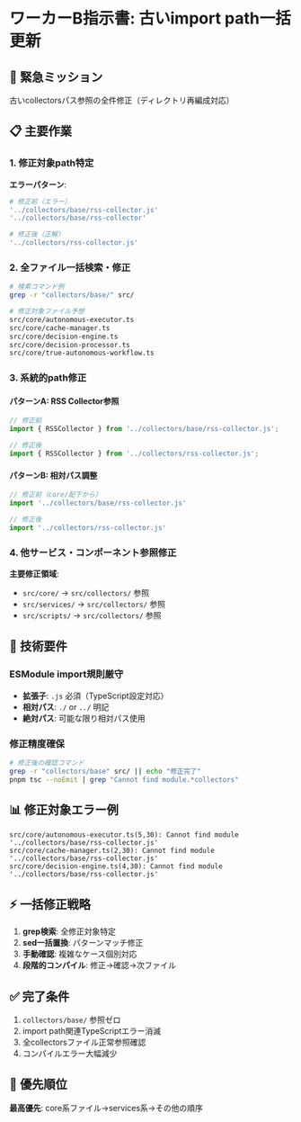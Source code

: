 # ワーカーB指示書: 古いimport path一括更新

## 🚨 **緊急ミッション**
古いcollectorsパス参照の全件修正（ディレクトリ再編成対応）

## 📋 **主要作業**

### 1. 修正対象path特定
**エラーパターン**:
```bash
# 修正前（エラー）
'../collectors/base/rss-collector.js'  
'../collectors/base/rss-collector'

# 修正後（正解）
'../collectors/rss-collector.js'
```

### 2. 全ファイル一括検索・修正
```bash
# 検索コマンド例
grep -r "collectors/base/" src/

# 修正対象ファイル予想
src/core/autonomous-executor.ts
src/core/cache-manager.ts  
src/core/decision-engine.ts
src/core/decision-processor.ts
src/core/true-autonomous-workflow.ts
```

### 3. 系統的path修正

#### パターンA: RSS Collector参照
```typescript
// 修正前
import { RSSCollector } from '../collectors/base/rss-collector.js';

// 修正後
import { RSSCollector } from '../collectors/rss-collector.js';
```

#### パターンB: 相対パス調整
```typescript
// 修正前（core/配下から）
import '../collectors/base/rss-collector.js'

// 修正後  
import '../collectors/rss-collector.js'
```

### 4. 他サービス・コンポーネント参照修正
**主要修正領域**:
- `src/core/` → `src/collectors/` 参照
- `src/services/` → `src/collectors/` 参照  
- `src/scripts/` → `src/collectors/` 参照

## 🔧 **技術要件**

### ESModule import規則厳守
- **拡張子**: `.js` 必須（TypeScript設定対応）
- **相対パス**: `./` or `../` 明記
- **絶対パス**: 可能な限り相対パス使用

### 修正精度確保
```bash
# 修正後の確認コマンド
grep -r "collectors/base" src/ || echo "修正完了"
pnpm tsc --noEmit | grep "Cannot find module.*collectors"
```

## 📊 **修正対象エラー例**
```
src/core/autonomous-executor.ts(5,30): Cannot find module '../collectors/base/rss-collector.js'
src/core/cache-manager.ts(2,30): Cannot find module '../collectors/base/rss-collector.js'  
src/core/decision-engine.ts(4,30): Cannot find module '../collectors/base/rss-collector.js'
```

## ⚡ **一括修正戦略**
1. **grep検索**: 全修正対象特定
2. **sed一括置換**: パターンマッチ修正
3. **手動確認**: 複雑なケース個別対応
4. **段階的コンパイル**: 修正→確認→次ファイル

## ✅ **完了条件**  
1. `collectors/base/` 参照ゼロ
2. import path関連TypeScriptエラー消滅
3. 全collectorsファイル正常参照確認
4. コンパイルエラー大幅減少

## 🎯 **優先順位**
**最高優先**: core系ファイル→services系→その他の順序